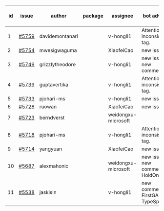 | id | issue | author | package | assignee | bot advice | created date of issue | target release date | date from target |
| ------ | ------ | ------ | ------ | ------ | ------ | ------ | ------ | :-----: |
| 1 | [#5759](https://github.com/Azure/sdk-release-request/issues/5759) | davidemontanari |  | v-hongli1 | Attention to inconsistent tag. | 12-02 | 12-27 |  |
| 2 | [#5754](https://github.com/Azure/sdk-release-request/issues/5754) | mwesigwaguma |  | XiaofeiCao | new issue. | 12-02 | 12-27 |  |
| 3 | [#5749](https://github.com/Azure/sdk-release-request/issues/5749) | grizzlytheodore |  | v-hongli1 | new issue. new comment. | 11-25 | 12-27 |  |
| 4 | [#5739](https://github.com/Azure/sdk-release-request/issues/5739) | guptavertika |  | v-hongli1 | Attention to inconsistent tag. | 11-20 | 12-26 |  |
| 5 | [#5733](https://github.com/Azure/sdk-release-request/issues/5733) | pjohari-ms |  | v-hongli1 | new issue. | 11-18 | 12-27 |  |
| 6 | [#5728](https://github.com/Azure/sdk-release-request/issues/5728) | ruowan |  | XiaofeiCao | new issue. | 11-15 | 12-26 |  |
| 7 | [#5723](https://github.com/Azure/sdk-release-request/issues/5723) | berndverst |  | weidongxu-microsoft |  | 11-15 | 12-27 |  |
| 8 | [#5718](https://github.com/Azure/sdk-release-request/issues/5718) | pjohari-ms |  | v-hongli1 | Attention to inconsistent tag. | 11-13 | 12-27 |  |
| 9 | [#5714](https://github.com/Azure/sdk-release-request/issues/5714) | yangyuan |  | XiaofeiCao | new issue. | 11-11 | 12-27 |  |
| 10 | [#5687](https://github.com/Azure/sdk-release-request/issues/5687) | alexmahonic |  | weidongxu-microsoft | new issue. new comment. HoldOn. | 11-05 | 11-22 |  |
| 11 | [#5538](https://github.com/Azure/sdk-release-request/issues/5538) | jaskisin |  | v-hongli1 | new comment. FirstGA. TypeSpec. | 09-27 | 01-24 |  |
